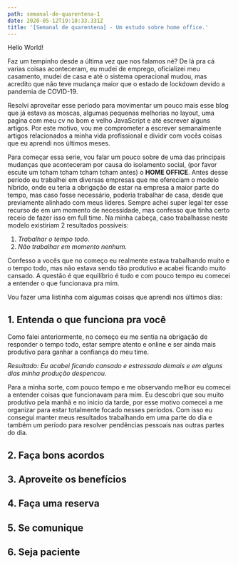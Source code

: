 ```yaml
---
path: semanal-de-quarentena-1
date: 2020-05-12T19:18:33.331Z
title: '[Semanal de quarentena] - Um estudo sobre home office.'
---
```

Hello World!

Faz um tempinho desde a última vez que nos falamos né? De lá pra cá varias coisas aconteceram, eu mudei de emprego, oficializei meu casamento, mudei de casa e até o sistema operacional mudou, mas acredito que não teve mudança maior que o estado de lockdown devido a pandemia de COVID-19.

Resolvi aproveitar esse período para movimentar um pouco mais esse blog que já estava as moscas, algumas pequenas melhorias no layout, uma pagina com meu cv no bom e velho JavaScript e até escrever alguns artigos. Por este motivo, vou me comprometer a escrever semanalmente artigos relacionados a minha vida profissional e dividir com vocês coisas que eu aprendi nos últimos meses.

Para começar essa serie, vou falar um pouco sobre de uma das principais mudanças que aconteceram por causa do isolamento social, (por favor escute um tcham tcham tcham tcham antes) o **HOME OFFICE**. Antes desse período eu trabalhei em diversas empresas que me ofereciam o modelo híbrido, onde eu teria a obrigação de estar na empresa a maior parte do tempo, mas caso fosse necessário, poderia trabalhar de casa, desde que previamente alinhado com meus lideres. Sempre achei super legal ter esse recurso de em um momento de necessidade, mas confesso que tinha certo receio de fazer isso em full time. Na minha cabeça, caso trabalhasse neste modelo existiriam 2 resultados possíveis:

1. _Trabalhar o tempo todo._
2. _Não trabalhar em momento nenhum._

Confesso a vocês que no começo eu realmente estava trabalhando muito e o tempo todo, mas não estava sendo tão produtivo e acabei ficando muito cansado. A questão é que equilíbrio é tudo e com pouco tempo eu comecei a entender o que funcionava pra mim.

Vou fazer uma listinha com algumas coisas que aprendi nos últimos dias:

## 1. Entenda o que funciona pra você

Como falei anteriormente, no começo eu me sentia na obrigação de responder o tempo todo, estar sempre atento e online e ser ainda mais produtivo para ganhar a confiança do meu time.

_Resultado: Eu acabei ficando cansado e estressado demais e em alguns dias minha produção despencou._

Para a minha sorte, com pouco tempo e me observando melhor eu comecei a entender coisas que funcionavam para mim. Eu descobri que sou muito produtivo pela manhã e no inicio da tarde, por esse motivo comecei a me organizar para estar totalmente focado nesses períodos. Com isso eu consegui manter meus resultados trabalhando em uma parte do dia e também um período para resolver pendências pessoais nas outras partes do dia.

## 2. Faça bons acordos

## 3. Aproveite os benefícios

## 4. Faça uma reserva

## 5. Se comunique

## 6. Seja paciente
